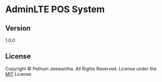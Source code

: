 # AdminLTE POS System

## Version
1.0.0

## License
Copyright © Pethum Jeewantha. All Rights Reserved. License under the [MIT](LICENSE.txt) License.
